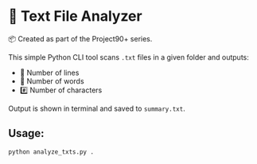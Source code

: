 # 📝 Text File Analyzer

📦 Created as part of the Project90+ series.

This simple Python CLI tool scans `.txt` files in a given folder and outputs:

- 📄 Number of lines
- 🐍 Number of words
- #️⃣ Number of characters

Output is shown in terminal and saved to `summary.txt`.

## Usage:

```bash
python analyze_txts.py .

